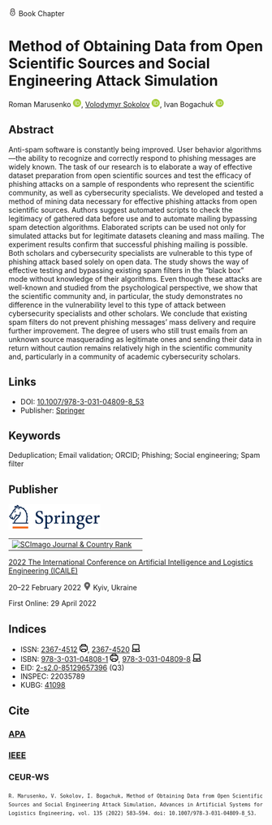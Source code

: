 <img src="/icons/lock.svg" width="16" height="16"> Book Chapter

# Method of Obtaining Data from Open Scientific Sources and Social Engineering Attack Simulation

Roman Marusenko <a href="https://orcid.org/0000-0003-3631-9593" target="_blank"><img src="/icons/orcid.svg" width="16" height="16"></a>,
<a href="/">Volodymyr Sokolov</a> <a href="https://orcid.org/0000-0002-9349-7946" target="_blank"><img src="/icons/orcid.svg" width="16" height="16"></a>,
Ivan Bogachuk <a href="https://orcid.org/0000-0002-9390-2980" target="_blank"><img src="/icons/orcid.svg" width="16" height="16"></a>

## Abstract

Anti-spam software is constantly being improved. User behavior algorithms—the ability to recognize and correctly respond to phishing messages are widely known. The task of our research is to elaborate a way of effective dataset preparation from open scientific sources and test the efficacy of phishing attacks on a sample of respondents who represent the scientific community, as well as cybersecurity specialists. We developed and tested a method of mining data necessary for effective phishing attacks from open scientific sources. Authors suggest automated scripts to check the legitimacy of gathered data before use and to automate mailing bypassing spam detection algorithms. Elaborated scripts can be used not only for simulated attacks but for legitimate datasets cleaning and mass mailing. The experiment results confirm that successful phishing mailing is possible. Both scholars and cybersecurity specialists are vulnerable to this type of phishing attack based solely on open data. The study shows the way of effective testing and bypassing existing spam filters in the “black box” mode without knowledge of their algorithms. Even though these attacks are well-known and studied from the psychological perspective, we show that the scientific community and, in particular, the study demonstrates no difference in the vulnerability level to this type of attack between cybersecurity specialists and other scholars. We conclude that existing spam filters do not prevent phishing messages’ mass delivery and require further improvement. The degree of users who still trust emails from an unknown source masquerading as legitimate ones and sending their data in return without caution remains relatively high in the scientific community and, particularly in a community of academic cybersecurity scholars.

## Links

* DOI: [10.1007/978-3-031-04809-8_53](https://doi.org/10.1007/978-3-031-04809-8_53) 
* Publisher: [Springer](https://link.springer.com/chapter/10.1007/978-3-031-04809-8_53) 

## Keywords

Deduplication; Email validation; ORCID; Phishing; Social engineering; Spam filter

## Publisher

<img src="/icons/springer.svg" height="50">

<table>
<tr>
<td>
<a href="https://www.scimagojr.com/journalsearch.php?q=21100975545&amp;tip=sid&amp;exact=no" title="SCImago Journal &amp; Country Rank"><img border="0" src="https://corsproxy.io/?https://www.scimagojr.com/journal_img.php?id=21100975545" alt="SCImago Journal &amp; Country Rank"  /></a>
</td>
<td style="text-align: left;">
<span class="__dimensions_badge_embed__" data-doi="10.1007/978-3-031-04809-8_53" data-hide-zero-citations="true"></span><script async src="https://badge.dimensions.ai/badge.js" charset="utf-8"></script>
</td>
</tr>
</table>

[2022 The International Conference on Artificial Intelligence and Logistics Engineering (ICAILE)](https://link.springer.com/book/10.1007/978-3-031-04809-8)

20–22 February 2022 <img src="/icons/location-pin.svg" width="16" height="16"> Kyiv, Ukraine

First Online: 29 April 2022

## Indices

* ISSN: [2367-4512](https://portal.issn.org/resource/ISSN/2367-4512) <img src="/icons/print.svg" width="16" height="16">, [2367-4520](https://portal.issn.org/resource/ISSN/2367-4520) <img src="/icons/online.svg" width="16" height="16">
* ISBN: [978-3-031-04808-1](https://isbnsearch.org/isbn/978-3-031-04808-1) <img src="/icons/print.svg" width="16" height="16">, [978-3-031-04809-8](https://isbnsearch.org/isbn/978-3-031-04809-8) <img src="/icons/online.svg" width="16" height="16">
* EID: [2-s2.0-85129657396](http://www.scopus.com/record/display.url?origin=inward&eid=2-s2.0-85129657396) (Q3)
* INSPEC: 22035789
* KUBG: [41098](http://elibrary.kubg.edu.ua/id/eprint/41098/)

## Cite

### [APA](https://citation.crosscite.org/format?doi=10.1007/978-3-031-04809-8_53&style=apa&lang=en-US)

### [IEEE](https://citation.crosscite.org/format?doi=10.1007/978-3-031-04809-8_53&style=ieee&lang=en-US)

### CEUR-WS

<small>`R. Marusenko, V. Sokolov, I. Bogachuk, Method of Obtaining Data from Open Scientific Sources and Social Engineering Attack Simulation, Advances in Artificial Systems for Logistics Engineering, vol. 135 (2022) 583–594. doi: 10.1007/978-3-031-04809-8_53.`</small>